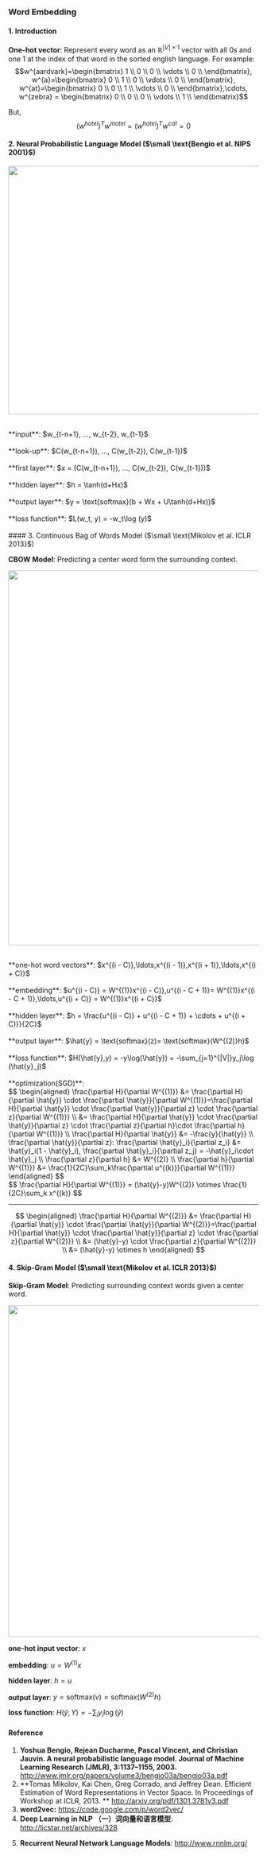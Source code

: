 <!--## Natural Language Processing-->

### Word Embedding

#### 1. Introduction

**One-hot vector**: Represent every word as an $\mathbb{R}^{|V|\times 1}$ vector with all $0$s and one $1$ at the index of that word in the sorted english language. For example: 
$$w^{aardvark}=\begin{bmatrix} 
1 \\
0 \\
0 \\ 
\vdots \\ 
0 \\ 
\end{bmatrix}, w^{a}=\begin{bmatrix} 
0 \\
1 \\
0 \\ 
\vdots \\ 
0 \\ 
\end{bmatrix}, w^{at}=\begin{bmatrix} 
0 \\
0 \\
1 \\ 
\vdots \\ 
0 \\ 
\end{bmatrix},\cdots,  w^{zebra} = \begin{bmatrix} 
0 \\
0 \\
0 \\  
\vdots \\ 
1 \\ 
\end{bmatrix}$$

But,
$$
(w^{hotel})^Tw^{motel}= (w^{hotel})^Tw^{cat}=0
$$ 
 
#### 2. Neural Probabilistic Language Model ($\small \text{Bengio et al. NIPS 2001}$)

<p style="text-align:center"><img src="./4.png" height="500" width="573" /></p>

</br>
**input**: $w_{t-n+1}, …, w_{t-2}, w_{t-1}$
</br>
</br>
**look-up**: $C(w_{t-n+1}), …, C(w_{t-2}), C(w_{t-1})$
</br>
</br>
**first layer**: $x = (C(w_{t-n+1}), …, C(w_{t-2}), C(w_{t-1}))$
</br>
</br>
**hidden layer**: $h = \tanh(d+Hx)$
</br>
</br>
**output layer**: $y = \text{softmax}(b + Wx + U\tanh(d+Hx))$
</br>
</br>
**loss function**: $L(w_t, y) = -w_t\log (y)$
</br>
</br>
#### 3. Continuous Bag of Words Model ($\small \text{Mikolov et al. ICLR 2013}$)

**CBOW Model**: Predicting a center word form the
surrounding context.

<p style="text-align:center"><img src="./cbow.png" height="754" width="600" /></p>
</br>
**one-hot word vectors**: $x^{(i - C)},\ldots,x^{(i - 1)},x^{(i + 1)},\ldots,x^{(i + C)}$
</br>
</br>
**embedding**: $u^{(i - C)} = W^{(1)}x^{(i - C)},u^{(i - C + 1)}= W^{(1)}x^{(i - C + 1)},\ldots,u^{(i + C)} = W^{(1)}x^{(i + C)}$
</br></br>
**hidden layer**: $h = \frac{u^{(i - C)} + u^{(i - C + 1)} + \cdots + u^{(i + C)}}{2C}$
</br></br>
**output layer**: $\hat{y} = \text{softmax}(z)= \text{softmax}(W^{(2)}h)$
</br></br>
**loss function**: $H(\hat{y},y) = -y\log(\hat{y}) = -\sum_{j=1}^{|V|}y_j\log (\hat{y}_j)$
</br>
</br>
**optimization(SGD)**:
</br>
$$
\begin{aligned}
\frac{\partial H}{\partial W^{(1)}} &= \frac{\partial H}{\partial \hat{y}} \cdot \frac{\partial \hat{y}}{\partial W^{(1)}}=\frac{\partial H}{\partial \hat{y}} \cdot \frac{\partial \hat{y}}{\partial z} \cdot \frac{\partial z}{\partial W^{(1)}} \\
&= \frac{\partial H}{\partial \hat{y}} \cdot \frac{\partial \hat{y}}{\partial z} \cdot \frac{\partial z}{\partial h}\cdot \frac{\partial h}{\partial W^{(1)}} \\
\frac{\partial H}{\partial \hat{y}} &= -\frac{y}{\hat{y}} \\
\frac{\partial \hat{y}}{\partial z}: \frac{\partial \hat{y}_i}{\partial z_i} &= \hat{y}_i(1 - \hat{y}_i), \frac{\partial \hat{y}_i}{\partial z_j} = -\hat{y}_i\cdot \hat{y}_j \\
\frac{\partial z}{\partial h} &= W^{(2)} \\
\frac{\partial h}{\partial W^{(1)}} &= \frac{1}{2C}\sum_k\frac{\partial u^{(k)}}{\partial W^{(1)}}
\end{aligned}
$$
</br>
$$
\frac{\partial H}{\partial W^{(1)}} = (\hat{y}-y)W^{(2)} \otimes \frac{1}{2C}\sum_k x^{(k)}
$$
  
---

$$
\begin{aligned}
\frac{\partial H}{\partial W^{(2)}} &= \frac{\partial H}{\partial \hat{y}} \cdot \frac{\partial \hat{y}}{\partial W^{(2)}}=\frac{\partial H}{\partial \hat{y}} \cdot \frac{\partial \hat{y}}{\partial z} \cdot \frac{\partial z}{\partial W^{(2)}} \\
&= (\hat{y}-y) \cdot \frac{\partial z}{\partial W^{(2)}} \\
&= (\hat{y}-y) \otimes h
\end{aligned}
$$

#### 4. Skip-Gram Model ($\small \text{Mikolov et al. ICLR 2013}$)

**Skip-Gram Model**: Predicting surrounding context words given a center word.

<p style="text-align:center"><img src="./skip-gram.png" height="668" width="600"/>

**one-hot input vector**: $x$

**embedding**: $u = W^{(1)}x$

**hidden layer**: $h = u$ 

**output layer**: $y = \text{softmax}(v) = \text{softmax}(W^{(2)}h)$

**loss function**: $H(\hat{y},Y) = -\sum_i y_i\log(\hat{y})$

#### Reference

1. **Yoshua Bengio, Rejean Ducharme, Pascal Vincent, and Christian Jauvin. A neural probabilistic language model. Journal of Machine Learning Research (JMLR), 3:1137–1155, 2003.** http://www.jmlr.org/papers/volume3/bengio03a/bengio03a.pdf
2. **Tomas Mikolov, Kai Chen, Greg Corrado, and Jeffrey Dean. Efficient Estimation of Word Representations in Vector Space. In Proceedings of Workshop at ICLR, 2013. ** http://arxiv.org/pdf/1301.3781v3.pdf
4. **word2vec:** https://code.google.com/p/word2vec/
5. **Deep Learning in NLP （一）词向量和语言模型**: http://licstar.net/archives/328
<!--3. **(Under review) Eric Nalisnick, Sachin Ravi. Infinite Dimensional Word Embeddings. In Proceedings of Workshop at ICLR, 2016.** http://arxiv.org/pdf/1511.05392v2.pdf
-->
5. **Recurrent Neural Network Language Models**: http://www.rnnlm.org/